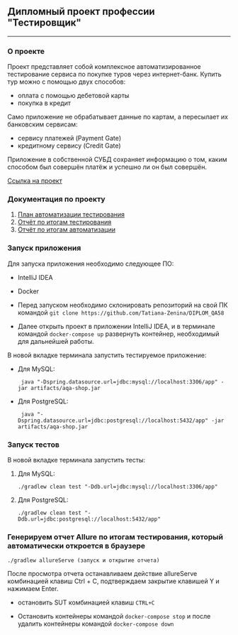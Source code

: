## Дипломный проект профессии "Тестировщик"

___

### О проекте
Проект представляет собой комплексное автоматизированное тестирование сервиса по покупке туров через интернет-банк. 
Купить тур можно с помощью двух способов:

* оплата с помощью дебетовой карты
* покупка в кредит

Само приложение не обрабатывает данные по картам, а пересылает их банковским сервисам:

* сервису платежей (Payment Gate)
* кредитному сервису (Credit Gate)

Приложение в собственной СУБД сохраняет информацию о том, каким способом был совершён платёж и успешно ли он был совершён.

[Ссылка на проект](https://github.com/netology-code/qa-diploma)

### Документация по проекту

1. [План автоматизации тестирования](https://github.com/Tatiana-Zenina/DIPLOM_QA58/blob/main/docs/Plan.md)
2. [Отчёт по итогам тестирования]()
3. [Отчёт по итогам автоматизации]()


### Запуск приложения

Для запуска приложения необходимо следующее ПО:

* IntelliJ IDEA
* Docker

* Перед запуском необходимо склонировать репозиторий на свой ПК командой ```git clone https://github.com/Tatiana-Zenina/DIPLOM_QA58```
* Далее открыть проект в приложении IntelliJ IDEA, и в терминале командой ```docker-compose up```  развернуть контейнер, необходимый для дальнейшей работы.

В новой вкладке терминала запустить тестируемое приложение:
* Для MySQL:
   ```
    java "-Dspring.datasource.url=jdbc:mysql://localhost:3306/app" -jar artifacts/aqa-shop.jar

   ```
* Для PostgreSQL:
   ```
    java "-Dspring.datasource.url=jdbc:postgresql://localhost:5432/app" -jar artifacts/aqa-shop.jar
  
   ```
### Запуск тестов

В новой вкладке терминала запустить тесты:

1. Для MySQL:
   ```
   ./gradlew clean test "-Ddb.url=jdbc:mysql://localhost:3306/app"
   ```
2. Для PostgreSQL:
   ```
   ./gradlew clean test "-Ddb.url=jdbc:postgresql://localhost:5432/app"
   ```

### Генерируем отчет Allure по итогам тестирования, который автоматически откроется в браузере

  ```./gradlew allureServe (запуск и открытие отчета)```

После просмотра отчета останавливаем действие allureServe комбинацией клавиш Ctrl + C, подтверждаем закрытие клавишей Y и нажимаем Enter.

* остановить SUT комбинацией клавиш ```CTRL+C```

* Остановить контейнеры командой ```docker-compose stop``` и после удалить контейнеры командой
  ```docker-compose down```
